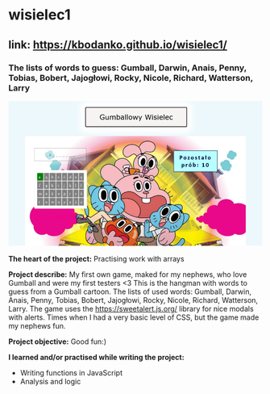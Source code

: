 # wisielec1

## link: https://kbodanko.github.io/wisielec1/

### The lists of words to guess: Gumball, Darwin, Anais, Penny, Tobias, Bobert, Jajogłowi, Rocky, Nicole, Richard, Watterson, Larry

![game screen](https://github.com/kbodanko/wisielec1/blob/master/image%205.png)

**The heart of the project:**
Practising work with arrays

**Project describe:** My first own game, maked for my nephews, who love Gumball and were my first testers <3 This is the hangman with words to guess from a Gumball cartoon. The lists of used words: Gumball, Darwin, Anais, Penny, Tobias, Bobert, Jajogłowi, Rocky, Nicole, Richard, Watterson, Larry. The game uses the https://sweetalert.js.org/ library for nice modals with alerts. Times when I had a very basic level of CSS, but the game made my nephews fun.

**Project objective:** Good fun:)
 
**I learned and/or practised while writing the project:**
- Writing functions in JavaScript
- Analysis and logic


